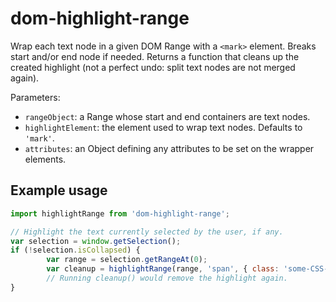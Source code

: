 # dom-highlight-range

Wrap each text node in a given DOM Range with a `<mark>` element.
Breaks start and/or end node if needed.
Returns a function that cleans up the created highlight (not a perfect undo: split text nodes are
not merged again).

Parameters:
- `rangeObject`: a Range whose start and end containers are text nodes.
- `highlightElement`: the element used to wrap text nodes. Defaults to `'mark'`.
- `attributes`: an Object defining any attributes to be set on the wrapper elements.

## Example usage

```javascript
import highlightRange from 'dom-highlight-range';

// Highlight the text currently selected by the user, if any.
var selection = window.getSelection();
if (!selection.isCollapsed) {
        var range = selection.getRangeAt(0);
        var cleanup = highlightRange(range, 'span', { class: 'some-CSS-class' });
        // Running cleanup() would remove the highlight again.
}
```
